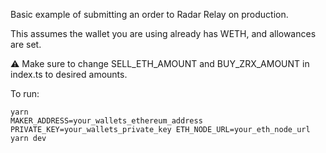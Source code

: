 Basic example of submitting an order to Radar Relay on production.

This assumes the wallet you are using already has WETH, and allowances are set.

:warning: Make sure to change SELL_ETH_AMOUNT and BUY_ZRX_AMOUNT in index.ts to desired amounts.

To run:

```
yarn
MAKER_ADDRESS=your_wallets_ethereum_address PRIVATE_KEY=your_wallets_private_key ETH_NODE_URL=your_eth_node_url  yarn dev
```
